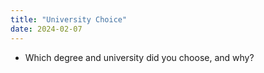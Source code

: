 ```yaml
---
title: "University Choice"
date: 2024-02-07
---
```


- Which degree and university did you choose, and why?